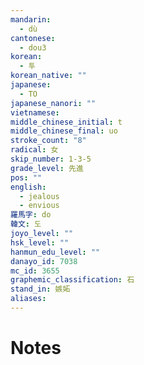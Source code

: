 ```yaml
---
mandarin:
  - dù
cantonese:
  - dou3
korean:
  - 투
korean_native: ""
japanese:
  - TO
japanese_nanori: ""
vietnamese:
middle_chinese_initial: t
middle_chinese_final: uo
stroke_count: "8"
radical: 女
skip_number: 1-3-5
grade_level: 先進
pos: ""
english:
  - jealous
  - envious
羅馬字: do
韓文: 도
joyo_level: ""
hsk_level: ""
hanmun_edu_level: ""
danayo_id: 7038
mc_id: 3655
graphemic_classification: 石
stand_in: 嫉妬
aliases:
---
```


# Notes
